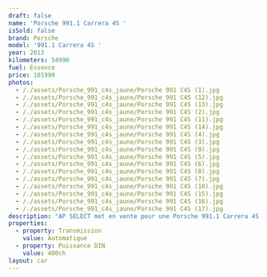 ```yaml
---
draft: false
name: 'Porsche 991.1 Carrera 4S '
isSold: false
brand: Porsche
model: '991.1 Carrera 4S '
year: 2013
kilometers: 54990
fuel: Essence
price: 101990
photos:
  - /./assets/Porsche_991_c4s_jaune/Porsche 991 C4S (1).jpg
  - /./assets/Porsche_991_c4s_jaune/Porsche 991 C4S (12).jpg
  - /./assets/Porsche_991_c4s_jaune/Porsche 991 C4S (13).jpg
  - /./assets/Porsche_991_c4s_jaune/Porsche 991 C4S (2).jpg
  - /./assets/Porsche_991_c4s_jaune/Porsche 991 C4S (11).jpg
  - /./assets/Porsche_991_c4s_jaune/Porsche 991 C4S (14).jpg
  - /./assets/Porsche_991_c4s_jaune/Porsche 991 C4S (4).jpg
  - /./assets/Porsche_991_c4s_jaune/Porsche 991 C4S (3).jpg
  - /./assets/Porsche_991_c4s_jaune/Porsche 991 C4S (9).jpg
  - /./assets/Porsche_991_c4s_jaune/Porsche 991 C4S (5).jpg
  - /./assets/Porsche_991_c4s_jaune/Porsche 991 C4S (6).jpg
  - /./assets/Porsche_991_c4s_jaune/Porsche 991 C4S (8).jpg
  - /./assets/Porsche_991_c4s_jaune/Porsche 991 C4S (7).jpg
  - /./assets/Porsche_991_c4s_jaune/Porsche 991 C4S (10).jpg
  - /./assets/Porsche_991_c4s_jaune/Porsche 991 C4S (15).jpg
  - /./assets/Porsche_991_c4s_jaune/Porsche 991 C4S (16).jpg
  - /./assets/Porsche_991_c4s_jaune/Porsche 991 C4S (17).jpg
description: "AP SELECT met en vente pour une Porsche 991.1 Carrera 4S cabriolet 3.8 400ch PDK phase 1.\nModèle du 06/2013 avec 55 500km.\n\nCouleur Racing jaune, intérieur cuir noir, pack carbon intérieur.\n\nCarte Grise française \U0001F1EB\U0001F1F7 sans malus.\n\nVendu avec une garantie 12 mois.\n\nLe véhicule est en parfait état avec carnet complet et historique suivi full PORSCHE\n\nService vidange 2024 effectué chez Porsche Lyon.\nLes pneus sont neufs pour la vente et freins récents.\n\nÉquipements et options :\n- Boîte PDK\n- Freinage sport étriers rouge\n- Ceintures jaune\n- Système son BOSE\n- Suspensions PASM\n- Pack Carbon intérieur\n- Jantes 20\" Carrera S noires avec bords polis\n- Intérieur Cuir entendu\n- Sièges confort électrique 18 voies\n- Volant Sport +\n- Phares PDLS\n- Projecteurs de jour à LED\n- Fond de compteur gris quartz\n- Sièges chauffants\n- Aide au stationnement AV / AR\n- Affichage multifonctions plus\n- Climatisation\n- Éclairage et essuie-glaces automatique\n- Rétroviseurs électriques et chauffants\n- Rétroviseurs int / ext Electrochrome\n- Éclairage d’ambiance\n- Bluetooth\n\nDisponible et visible sur RDV pour acheteur sérieux.\n\nPossibilité d'une garantie 3, 6 ou 12 mois en supplément.\n\nRéalisation des démarches d'immatriculation.\n\nAP SELECT vous propose des solutions de courtage et de conciergerie sur mesure pour profiter librement de votre passion et de votre patrimoine.\n\nPrenez le volant, AP SELECT s'occupe du reste."
properties:
  - property: Transmission
    value: Automatique
  - property: Puissance DIN
    value: 400ch
layout: car
---
```


